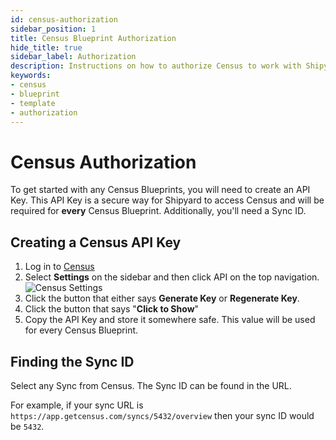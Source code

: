 ```yaml
---
id: census-authorization
sidebar_position: 1
title: Census Blueprint Authorization
hide_title: true
sidebar_label: Authorization
description: Instructions on how to authorize Census to work with Shipyard's low-code Census templates.
keywords:
- census
- blueprint
- template
- authorization
---
```


# Census Authorization
To get started with any Census Blueprints, you will need to create an API Key. This API Key is a secure way for Shipyard to access Census and will be required for **every** Census Blueprint. Additionally, you'll need a Sync ID.

## Creating a Census API Key

1. Log in to [Census](https://app.getcensus.com/)
2. Select **Settings** on the sidebar and then click API on the top navigation.
![Census Settings](https://cdn.sanity.io/images/2xyydva6/production/9eefa77304eb6f4b1f1a999c86c04c3e9899d853-1339x447.png?w=450)
3. Click the button that either says **Generate Key** or **Regenerate Key**.
4. Click the button that says "**Click to Show**"
5. Copy the API Key and store it somewhere safe. This value will be used for every Census Blueprint.

## Finding the Sync ID
Select any Sync from Census. The Sync ID can be found in the URL.

For example, if your sync URL is `https://app.getcensus.com/syncs/5432/overview` then your sync ID would be `5432`.
